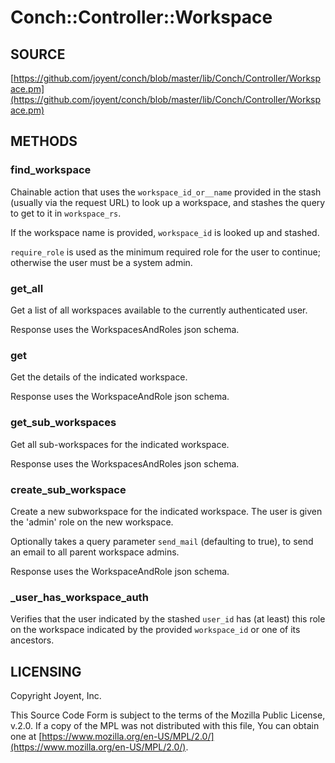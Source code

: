 # Conch::Controller::Workspace

## SOURCE

[https://github.com/joyent/conch/blob/master/lib/Conch/Controller/Workspace.pm](https://github.com/joyent/conch/blob/master/lib/Conch/Controller/Workspace.pm)

## METHODS

### find\_workspace

Chainable action that uses the `workspace_id_or__name` provided in the stash (usually via
the request URL) to look up a workspace, and stashes the query to get to it in `workspace_rs`.

If the workspace name is provided, `workspace_id` is looked up and stashed.

`require_role` is used as the minimum required role for the user to continue; otherwise the
user must be a system admin.

### get\_all

Get a list of all workspaces available to the currently authenticated user.

Response uses the WorkspacesAndRoles json schema.

### get

Get the details of the indicated workspace.

Response uses the WorkspaceAndRole json schema.

### get\_sub\_workspaces

Get all sub-workspaces for the indicated workspace.

Response uses the WorkspacesAndRoles json schema.

### create\_sub\_workspace

Create a new subworkspace for the indicated workspace. The user is given the 'admin' role on
the new workspace.

Optionally takes a query parameter `send_mail` (defaulting to true), to send an email
to all parent workspace admins.

Response uses the WorkspaceAndRole json schema.

### \_user\_has\_workspace\_auth

Verifies that the user indicated by the stashed `user_id` has (at least) this role on the
workspace indicated by the provided `workspace_id` or one of its ancestors.

## LICENSING

Copyright Joyent, Inc.

This Source Code Form is subject to the terms of the Mozilla Public License,
v.2.0. If a copy of the MPL was not distributed with this file, You can obtain
one at [https://www.mozilla.org/en-US/MPL/2.0/](https://www.mozilla.org/en-US/MPL/2.0/).
